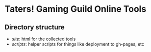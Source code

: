 # Taters! Gaming Guild Online Tools

## Directory structure

- *site*: html for the collected tools
- *scripts*: helper scripts for things like deployment to gh-pages, etc

